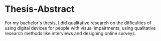 # Thesis-Abstract
For my bachelor's thesis, I did qualitative research on the difficulties of using digital devices for people with visual impairments, using qualitative research methods like interviews and designing online surveys.
